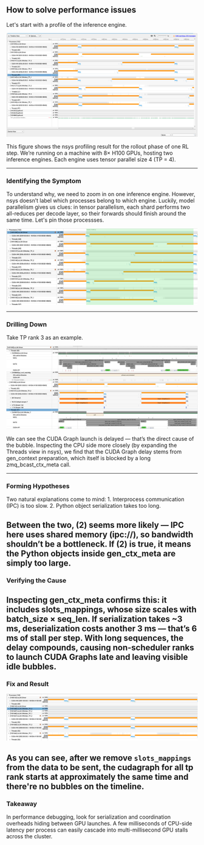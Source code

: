 ## How to solve performance issues

Let's start with a profile of the inference engine. 

![Alt text](/img/dp_2_tp_4_nsys_timeline_1.png)

This figure shows the nsys profiling result for the rollout phase of one RL step.
We’re running on a machine with 8× H100 GPUs, hosting two inference engines.
Each engine uses tensor parallel size 4 (TP = 4).

---

### Identifying the Symptom

To understand why, we need to zoom in on one inference engine.
However, nsys doesn’t label which processes belong to which engine.
Luckily, model parallelism gives us clues: in tensor parallelism, each shard performs two all-reduces per decode layer, so their forwards should finish around the same time. Let's pin those processses.

![Alt text](/img/dp_2_tp_4_nsys_timeline_2.png)

---
### Drilling Down

Take TP rank 3 as an example.

![Alt text](/img/dp_2_tp_4_nsys_timeline_3.png)

We can see the CUDA Graph launch is delayed — that’s the direct cause of the bubble.
Inspecting the CPU side more closely (by expanding the Threads view in nsys), we find that the CUDA Graph delay stems from gen_context preparation, which itself is blocked by a long zmq_bcast_ctx_meta call.

---
### Forming Hypotheses

Two natural explanations come to mind:
	1.	Interprocess communication (IPC) is too slow.
	2.	Python object serialization takes too long.

Between the two, (2) seems more likely — IPC here uses shared memory (ipc://), so bandwidth shouldn’t be a bottleneck.
If (2) is true, it means the Python objects inside gen_ctx_meta are simply too large.
---

### Verifying the Cause
Inspecting gen_ctx_meta confirms this: it includes slots_mappings, whose size scales with batch_size × seq_len.
If serialization takes ~3 ms, deserialization costs another 3 ms — that’s 6 ms of stall per step.
With long sequences, the delay compounds, causing non-scheduler ranks to launch CUDA Graphs late and leaving visible idle bubbles.
---

### Fix and Result

![Alt text](/img/dp_2_tp_4_nsys_timeline_4.png)

As you can see, after we remove `slots_mappings` from the data to be sent, the cudagraph for all tp rank starts at approximately the same time and there're no bubbles on the timeline.
---

### Takeaway

In performance debugging, look for serialization and coordination overheads hiding between GPU launches.
A few milliseconds of CPU-side latency per process can easily cascade into multi-millisecond GPU stalls across the cluster.
